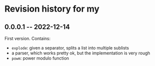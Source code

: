 # Revision history for my

## 0.0.0.1 -- 2022-12-14

First version. Contains:

* `explode`: given a separator, splits a list into multiple sublists
* a parser, which works pretty ok, but the implementation is very rough
* `powm`: power modulo function
